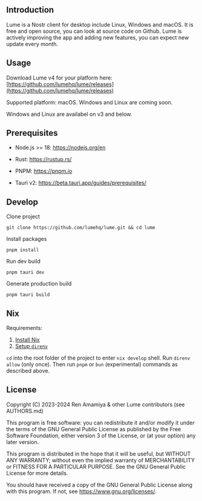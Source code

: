## Introduction

Lume is a Nostr client for desktop include Linux, Windows and macOS. It is free and open source, you can look at source code on Github. Lume is actively improving the app and adding new features, you can expect new update every month.

## Usage

Download Lume v4 for your platform here: [https://github.com/lumehq/lume/releases](https://github.com/lumehq/lume/releases)

Supported platform: macOS. Windows and Linux are coming soon.

Windows and Linux are availabel on v3 and below.

## Prerequisites

- Node.js >= 18: https://nodejs.org/en

- Rust: https://rustup.rs/

- PNPM: https://pnpm.io

- Tauri v2: https://beta.tauri.app/guides/prerequisites/

## Develop

Clone project

```
git clone https://github.com/lumehq/lume.git && cd lume
```

Install packages

```
pnpm install
```

Run dev build

```
pnpm tauri dev
```

Generate production build

```
pnpm tauri build
```

## Nix

Requirements:

1. [Install Nix](https://zero-to-flakes.com/install)
1. [Setup `direnv`](https://zero-to-flakes.com/direnv)

`cd` into the root folder of the project to enter `nix develop` shell. Run `direnv allow` (only once). Then run `pnpm` or `bun` (experimental) commands as described above.

## License

Copyright (C) 2023-2024 Ren Amamiya & other Lume contributors (see AUTHORS.md)

This program is free software: you can redistribute it and/or modify it under the terms of the GNU General Public License as published by the Free Software Foundation, either version 3 of the License, or (at your option) any later version.

This program is distributed in the hope that it will be useful, but WITHOUT ANY WARRANTY; without even the implied warranty of MERCHANTABILITY or FITNESS FOR A PARTICULAR PURPOSE. See the GNU General Public License for more details.

You should have received a copy of the GNU General Public License along with this program. If not, see https://www.gnu.org/licenses/.

